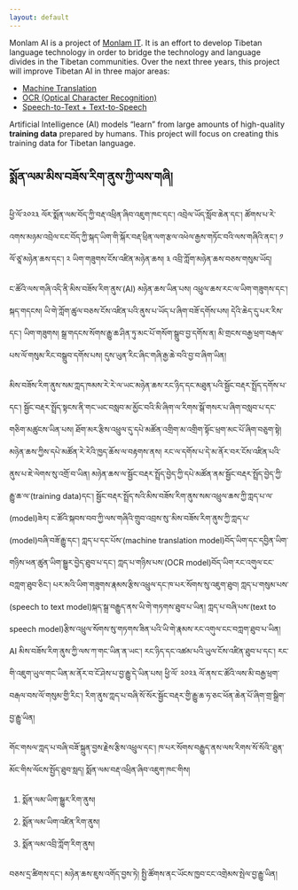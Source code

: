 ```yaml
---
layout: default
---
```


Monlam AI is a project of [Monlam IT](https://monlamit.com). It is an effort to develop Tibetan language technology in order to bridge the technology and language divides in the Tibetan communities. Over the next three years, this project will improve Tibetan AI in three major areas:
- [Machine Translation](mt.md)
- [OCR (Optical Character Recognition)](ocr.md)
- [Speech-to-Text + Text-to-Speech](stt.md)

Artificial Intelligence (AI) models “learn” from large amounts of high-quality **training data** prepared by humans. This project will focus on creating this training data for Tibetan language.


## སྨོན་ལམ་མིས་བཟོས་རིག་ནུས་ཀྱི་ལས་གཞི།

ཕྱི་ལོ་༢༠༢༣ ལོར་སྨོན་ལམ་བོད་ཀྱི་བརྡ་འཕྲིན་ཞིབ་འཇུག་ཁང་དང་། འབྲེལ་ཡོད་སློབ་ཆེན་དང་། ཚོགས་པ་རེ་འགས་མཉམ་འབྲེལ་ངང་བོད་ཀྱི་སྐད་ཡིག་གི་སྐོར་བརྡ་ཕྲིན་ལག་རྩལ་འཕེལ་རྒྱས་གཏོང་བའི་ལས་གཞིའི་ནང་། ༡ ལོ་ཙཱ་མཉེན་ཆས་དང་། ༢ ཡིག་གཟུགས་ངོས་འཛིན་མཉེན་ཆས། ༣ འབྲི་ཀློག་མཉེན་ཆས་བཅས་གསུམ་ཡོད། 

ང་ཚོའི་ལས་གཞི་འདི་ནི་མིས་བཟོས་རིག་ནུས་(AI) མཉེན་ཆས་ཡིན་པས། འཕྲུལ་ཆས་རང་ལ་ཡིག་གཟུགས་དང་། སྐད་གདངས། ཡི་གེ་ཀློག་ཚུལ་བཅས་ངོས་འཛིན་པའི་ནུས་པ་ཡོད་པ་ཞིག་བཟོ་དགོས་པས། དེའི་ཆེད་དུ་པར་རིས་དང་། ཡིག་གཟུགས། སྒྲ་གདངས་སོགས་རྒྱུ་ཆ་ཤིན་ཏུ་མང་པོ་གསོག་སྒྲུབ་བྱ་དགོས་ན། མི་གྲངས་བརྒྱ་ཕྲག་བརྒལ་པས་ལོ་གསུམ་རིང་བསྒྲུབ་དགོས་པས། དུས་ཡུན་རིང་ཞིང་གཞི་རྒྱ་ཆེ་བའི་བྱ་བ་ཞིག་ཡིན། 

མིས་བཟོས་རིག་ནུས་སམ་ཀླད་ཁམས་རེ་རེ་ལ་ཡང་མཉེན་ཆས་རང་ཉིད་དང་མཐུན་པའི་སྦྱོང་བརྡར་སྤྲོད་དགོས་པ་དང་། སྦྱོང་བརྡར་སྤྲོད་སྟངས་ནི་གང་ཡང་བསླབ་མ་མྱོང་བའི་མི་ཞིག་ལ་རིགས་སྒོ་གསར་པ་ཞིག་བསླབ་པ་དང་གཅིག་མཚུངས་ཡིན་པས། ཐོག་མར་རྩིས་འཕྲུལ་དུ་དཔེ་མཚོན་འགྲིག་མ་འགྲིག་སྟོང་ཕྲག་མང་པོ་ཞིག་བཅུག་སྟེ།  མཉེན་ཆས་ཀྱིས་དཔེ་མཚོན་རེ་རེའི་ཁྱད་ཆོས་ལ་བརྟགས་ནས། རང་ལ་དགོས་པ་དེ་མ་ནོར་བར་ངོས་འཛིན་པའི་ནུས་པ་ཇེ་ལེགས་སུ་འགྲོ་བ་ཡིན། མཉེན་ཆས་ལ་སྦྱོང་བརྡར་སྤྲོད་བྱེད་ཀྱི་དཔེ་མཚོན་ནམ་སྦྱོང་བརྡར་སྤྲོད་བྱེད་ཀྱི་རྒྱུ་ཆ་ལ་(training data)དང་།   སྦྱོང་བརྡར་སྤྲོད་སའི་མིས་བཟོས་རིག་ནུས་སམ་འཕྲུལ་ཆས་ཀྱི་ཀླད་པ་ལ་(model)ཟེར། 
ང་ཚོའི་སྐབས་བབ་ཀྱི་ལས་གཞིའི་གྲུབ་འབྲས་སུ་་མིས་བཟོས་རིག་ནུས་ཀྱི་ཀླད་པ་(model)བཞི་བཟོ་རྒྱུ་དང་། ཀླད་པ་དང་པོས་(machine translation model)བོད་ཡིག་དང་དབྱིན་ཡིག་གཉིས་ཕན་ཚུན་ཡིག་སྒྱུར་བྱེད་ཐུབ་པ་དང་། ཀླད་པ་གཉིས་པས་(OCR model)བོད་ཡིག་རང་འགུལ་ངང་བཀླག་ཐུབ་ཅིང་། པར་མའི་ཡིག་གཟུགས་རྣམས་རྩིས་འཕྲུལ་དང་ཁ་པར་སོགས་སུ་འཇུག་ཐུབ། ཀླད་པ་གསུམ་པས་(speech to text model)སྐད་སྒྲ་བརྒྱུད་ནས་ཡི་གེ་གཏགས་ཐུབ་པ་ཡིན། ཀླད་པ་བཞི་པས་(text to speech model)རྩིས་འཕྲུལ་སོགས་སུ་གཏགས་ཟིན་པའི་ཡི་གེ་རྣམས་རང་འགུལ་ངང་བཀླག་ཐུབ་པ་ཡིན། 
AI མིས་བཟོས་རིག་ནུས་ཀྱི་ལས་ཀ་གང་ཡིན་ན་ཡང་། རང་ཉིད་དང་འཚམ་པའི་ཡུལ་ངོས་འཛིན་ཐུབ་པ་དང་། རང་གི་འཇུག་ཡུལ་གང་ཡིན་མ་ནོར་བ་ངོ་ཤེས་པ་བྱ་རྒྱུ་དེ་ཡིན་པས། ཕྱི་ལོ་ ༢༠༢༣ ལོ་ནས་ང་ཚོའི་ལས་མི་བརྒྱ་ཕྲག་བརྒལ་བས་ལོ་གསུམ་གྱི་རིང་། རིག་ནུས་ཀླད་པ་བཞི་སོ་སོར་སྦྱོང་བརྡར་གྱི་རྒྱུ་ཆ་ཧ་ཅང་ཕོན་ཆེན་པོ་ཞིག་གྲ་སྒྲིག་བྱ་རྒྱུ་ཡིན། 


གོང་གསལ་ཀླད་པ་བཞི་བཟོ་སྐྲུན་བྱས་རྗེས་རྩིས་འཕྲུལ་དང་། ཁ་པར་སོགས་བརྒྱུད་ནས་ལས་རིགས་སོ་སོའི་་ཐུན་མོང་གིས་ལོངས་སྤྱོད་ཐུབ་སླད། སྨོན་ལམ་བརྡ་འཕྲིན་ཞིབ་འཇུག་ཁང་གིས།
1. སྨོན་ལམ་ཡིག་སྒྱུར་རིག་ནུས། 
1. སྨོན་ལམ་ཡིག་འཛིན་རིག་ནུས།
1. སྨོན་ལམ་འབྲི་ཀློག་རིག་ནུས།

བཅས་དྲ་ཚིགས་དང་། མཉེན་ཆས་ཇུས་འགོད་བྱས་ཏེ། སྤྱི་ཚོགས་ནང་ཡོངས་ཁྱབ་ངང་འགྲེམས་སྤེལ་བྱ་རྒྱུ་ཡིན། 

